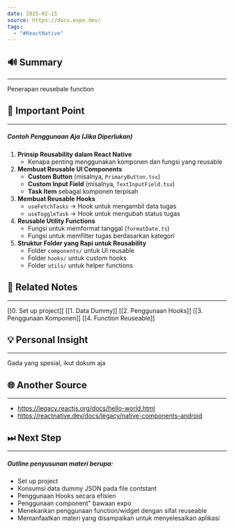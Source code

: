 ```yaml
---
date: 2025-02-15
source: https://docs.expo.dev/
tags:
  - "#ReactNative"
---
```

## 🔊 Summary
---
Penerapan reusebale function

## 📝 Important Point
---
##### Contoh Penggunaan Aja (Jika Diperlukan)
1. **Prinsip Reusability dalam React Native**
    - Kenapa penting menggunakan komponen dan fungsi yang reusable
2. **Membuat Reusable UI Components**
    - **Custom Button** (misalnya, `PrimaryButton.tsx`)
    - **Custom Input Field** (misalnya, `TextInputField.tsx`)
    - **Task Item** sebagai komponen terpisah
3. **Membuat Reusable Hooks**
    - `useFetchTasks` → Hook untuk mengambil data tugas
    - `useToggleTask` → Hook untuk mengubah status tugas
4. **Reusable Utility Functions**
    - Fungsi untuk memformat tanggal (`formatDate.ts`)
    - Fungsi untuk memfilter tugas berdasarkan kategori
5. **Struktur Folder yang Rapi untuk Reusability**
    - Folder `components/` untuk UI reusable
    - Folder `hooks/` untuk custom hooks
    - Folder `utils/` untuk helper functions
## 📎 Related Notes
---
[[0. Set up project]]
[[1. Data Dummy]]
[[2. Penggunaan Hooks]]
[[3. Penggunaan Komponen]]
[[4. Function Reuseable]]

## 💡 Personal Insight
---
Gada yang spesial, ikut dokum aja
## 🌐 Another Source
---
- https://legacy.reactjs.org/docs/hello-world.html
- https://reactnative.dev/docs/legacy/native-components-android
## ⏭ Next Step
---
##### Outline penyusunan materi berupa: 
- Set up project 
- Konsumsi data dummy JSON pada file contstant 
- Penggunaan Hooks secara efisien 
- Penggunaan component" bawaan expo 
- Menekankan penggunaan function/widget dengan sifat reuseable 
- Memanfaatkan materi yang disampaikan untuk menyelesaikan aplikasi